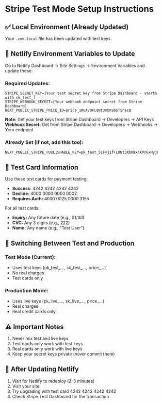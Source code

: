 # Stripe Test Mode Setup Instructions

## ✅ Local Environment (Already Updated)
Your `.env.local` file has been updated with test keys.

## 📝 Netlify Environment Variables to Update

Go to Netlify Dashboard → Site Settings → Environment Variables and update these:

### Required Updates:
```
STRIPE_SECRET_KEY=[Your test secret key from Stripe Dashboard - starts with sk_test_]
STRIPE_WEBHOOK_SECRET=[Your webhook endpoint secret from Stripe Dashboard]
NEXT_PUBLIC_STRIPE_PRICE_ID=price_1RuAvDFL0Nt3XbK9b6TSnacQ
```

**Note:** Get your test keys from Stripe Dashboard → Developers → API Keys
**Webhook Secret:** Get from Stripe Dashboard → Developers → Webhooks → Your endpoint

### Already Set (if not, add this too):
```
NEXT_PUBLIC_STRIPE_PUBLISHABLE_KEY=pk_test_51FvjifFL0Nt3XbK9x4kVnGxHyjmUeIlg9tvfmbBe9e2yve2bm02DOHSYjV8rWqFnD0cDui7C8Ec2mouMOkMKs7Ej00gf6YAvIM
```

## 🧪 Test Card Information
Use these test cards for payment testing:
- **Success:** 4242 4242 4242 4242
- **Decline:** 4000 0000 0000 0002
- **Requires Auth:** 4000 0025 0000 3155

For all test cards:
- **Expiry:** Any future date (e.g., 01/30)
- **CVC:** Any 3 digits (e.g., 222)
- **Name:** Any name (e.g., "Test User")

## 🔄 Switching Between Test and Production

### Test Mode (Current):
- Uses test keys (pk_test_..., sk_test_..., price_...)
- No real charges
- Test cards only

### Production Mode:
- Uses live keys (pk_live_..., sk_live_..., price_...)
- Real charges
- Real credit cards only

## ⚠️ Important Notes
1. Never mix test and live keys
2. Test cards only work with test keys
3. Real cards only work with live keys
4. Keep your secret keys private (never commit them)

## 🚀 After Updating Netlify
1. Wait for Netlify to redeploy (2-3 minutes)
2. Visit your site
3. Try upgrading with test card 4242 4242 4242 4242
4. Check Stripe Test Dashboard for the transaction
